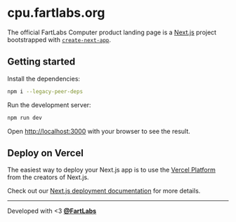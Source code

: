 # cpu.fartlabs.org

The official FartLabs Computer product landing page is a [Next.js](https://nextjs.org) project bootstrapped with [`create-next-app`](https://nextjs.org/docs/app/api-reference/cli/create-next-app).

## Getting started

Install the dependencies:

```bash
npm i --legacy-peer-deps
```

Run the development server:

```bash
npm run dev
```

Open [http://localhost:3000](http://localhost:3000) with your browser to see the result.

## Deploy on Vercel

The easiest way to deploy your Next.js app is to use the [Vercel Platform](https://vercel.com/new) from the creators of Next.js.

Check out our [Next.js deployment documentation](https://nextjs.org/docs/app/building-your-application/deploying) for more details.

---

Developed with <3 [**@FartLabs**](https://github.com/FartLabs)
